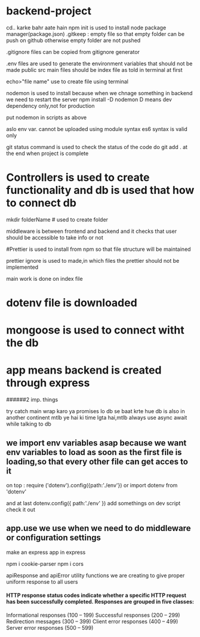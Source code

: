 # backend-project
 cd.. karke bahr aate hain
npm init is used to install node package manager(package.json)
.gitkeep : empty file so that empty folder can be push on github otherwise empty folder are not pushed

.gitignore files can be copied from gitignore generator

.env files are used to generate the environment variables that should not be made public
src
main files should be index file as told in terminal at first

echo>"file name"  use to create file using terminal

nodemon is used to install because when we chnage something in backend we need to restart the server
npm install -D nodemon   D means dev dependency only,not for production

put nodemon in scripts as above

aslo env var. cannot be uploaded using module syntax es6 syntax is valid only

git status command is used to check the status of the code
do git add . at  the end when project is complete

# Controllers is used to create functionality and db is used that how to connect db

mkdir folderName # used to create folder

middleware is between frontend and backend and it checks that user should be accessible to  take info or not

#Prettier is used to install from npm so that file structure will be maintained

prettier ignore is used to made,in which files the prettier should not be implemented

main work is done on index file
# dotenv file is downloaded
# mongoose is used to connect witht the db
# app means backend is created through express

######2 imp. things

 try catch main wrap karo ya promises lo db se baat krte hue
 db is also in another continent mtlb ye hai ki time lgta hai,mtlb always use async await while talking to db

## we import env variables asap because we want env variables to load as soon as the first file is loading,so that every other file can get acces to it
on top : require ('dotenv').config({path:'./env'})
or
import dotenv from 'dotenv'

and at last 
dotenv.config({
path:'./env'
})
 add somethings on dev script check it out

 ##  app.use  we use when we need to do middleware or configuration settings

 make an express app in express

 npm i cookie-parser
 npm i cors

 apiResponse and apiError utility functions we are creating to give proper uniform response to all users

#### HTTP response status codes indicate whether a specific HTTP request has been successfully completed. Responses are grouped in five classes:

Informational responses (100 – 199)
Successful responses (200 – 299)
Redirection messages (300 – 399)
Client error responses (400 – 499)
Server error responses (500 – 599)